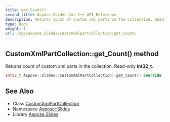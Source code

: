 ```yaml
---
title: get_Count()
second_title: Aspose.Slides for C++ API Reference
description: Returns count of custom xml parts in the collection. Read-only int32_t.
type: docs
weight: 1
url: /cpp/aspose.slides/customxmlpartcollection/get_count/
---
```

## CustomXmlPartCollection::get_Count() method


Returns count of custom xml parts in the collection. Read-only **int32_t**.

```cpp
int32_t Aspose::Slides::CustomXmlPartCollection::get_Count() override
```

## See Also

* Class [CustomXmlPartCollection](./)
* Namespace [Aspose::Slides](../)
* Library [Aspose.Slides](../../)